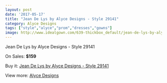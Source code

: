 ```yaml
---
layout: post
date: '2017-05-17'
title: "Jean De Lys by Alyce Designs - Style 29141"
category: Alyce Designs
tags: ["style","alyce","prom","dresses","gowns"]
image: http://www.idealgown.com/639-thickbox_default/jean-de-lys-by-alyce-designs-style-29141.jpg
---
```

Jean De Lys by Alyce Designs - Style 29141

On Sales: **$159**
<a href="https://www.idealgown.com/en/alyce-designs/257-jean-de-lys-by-alyce-designs-style-29141.html"><amp-img layout="responsive" width="600" height="600" src="//www.idealgown.com/639-thickbox_default/jean-de-lys-by-alyce-designs-style-29141.jpg" alt="Jean De Lys by Alyce Designs - Style 29141 0" /></a>

Buy it: [Jean De Lys by Alyce Designs - Style 29141](https://www.idealgown.com/en/alyce-designs/257-jean-de-lys-by-alyce-designs-style-29141.html "Jean De Lys by Alyce Designs - Style 29141")

View more: [Alyce Designs](https://www.idealgown.com/en/5-alyce-designs "Alyce Designs")